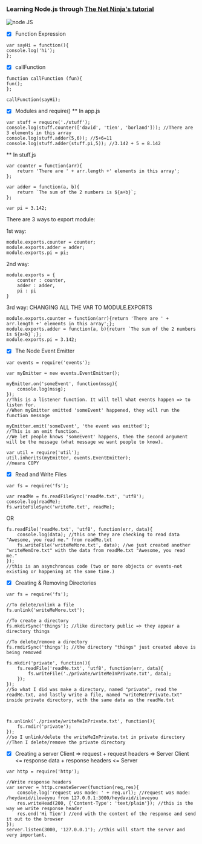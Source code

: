 ### Learning Node.js through [The Net Ninja's tutorial](https://www.youtube.com/watch?v=w-7RQ46RgxU&list=PL4cUxeGkcC9gcy9lrvMJ75z9maRw4byYp)

![node JS](https://upload.wikimedia.org/wikipedia/commons/thumb/d/d9/Node.js_logo.svg/320px-Node.js_logo.svg.png)
- [x] Function Expression
```
var sayHi = function(){
console.log('hi');
};
```

- [x] callFunction
```
function callFunction (fun){
fun();
};

callFunction(sayHi);
```

- [x] Modules and require()
** In app.js
```
var stuff = require('./stuff');
console.log(stuff.counter(['david', 'tien', 'borland'])); //There are 3 elements in this array
console.log(stuff.adder(5,6)); //5+6=11
console.log(stuff.adder(stuff.pi,5)); //3.142 + 5 = 8.142
```
** In stuff.js
```
var counter = function(arr){
    return 'There are ' + arr.length +' elements in this array';
};

var adder = function(a, b){
    return `The sum of the 2 numbers is ${a+b}`;
};

var pi = 3.142;
```
There are 3 ways to export module:

1st way:
```
module.exports.counter = counter;
module.exports.adder = adder;
module.exports.pi = pi;
```

2nd way:
```
module.exports = {
    counter : counter,
    adder : adder,
    pi : pi
}
```

3rd way: CHANGING ALL THE VAR TO MODULE.EXPORTS
```
module.exports.counter = function(arr){return 'There are ' + arr.length +' elements in this array';};
module.exports.adder = function(a, b){return `The sum of the 2 numbers is ${a+b}`;};
module.exports.pi = 3.142;
```
- [x] The Node Event Emitter
```
var events = require('events');

var myEmitter = new events.EventEmitter();

myEmitter.on('someEvent', function(mssg){ 
    console.log(mssg);
});
//This is a listener function. It will tell what events happen => to listen for.
//When myEmitter emitted 'someEvent' happened, they will run the function message

myEmitter.emit('someEvent', 'the event was emitted');
//This is an emit function. 
//We let people knows 'someEvent' happens, then the second argument will be the message (what message we want people to know).
```

```
var util = require('util');
util.inherits(myEmitter, events.EventEmitter);
//means COPY
```
- [x] Read and Write Files
```
var fs = require('fs');

var readMe = fs.readFileSync('readMe.txt', 'utf8');
console.log(readMe);
fs.writeFileSync('writeMe.txt', readMe);
```
OR
```
fs.readFile('readMe.txt', 'utf8', function(err, data){
    console.log(data); //this one they are checking to read data "Awesome, you read me." from readMe.txt
    fs.writeFile('writeMeMore.txt', data); //we just created another "writeMemOre.txt" with the data from readMe.txt "Awesome, you read me."
});
//this is an asynchronous code (two or more objects or events-not existing or happening at the same time.)
```
- [x] Creating & Removing Directories
```
var fs = require('fs');

//To delete/unlink a file
fs.unlink('writeMeMore.txt');

//To create a directory
fs.mkdirSync('things'); //like directory public => they appear a directory things

//To delete/remove a directory
fs.rmdirSync('things'); //the directory "things" just created above is being removed
```
```
fs.mkdir('private', function(){
    fs.readFile('readMe.txt', 'utf8', function(err, data){
        fs.writeFile('./private/writeMeInPrivate.txt', data);
    });
});
//So what I did was make a directory, named "private", read the readMe.txt, and lastly write a file, named "writeMeInPrivate.txt" inside private directory, with the same data as the readMe.txt



fs.unlink('./private/writeMeInPrivate.txt', function(){
    fs.rmdir('private');
});
//so I unlink/delete the writeMeInPrivate.txt in private directory
//Then I delete/remove the private directory
```

- [x] Creating a server
Client => request + request headers => Server
Client <= response data + response headers <= Server
```
var http = require('http');

//Write response headers
var server = http.createServer(function(req,res){
    console.log('request was made: ' + req.url); //request was made: /heydavid/iloveyou from 127.0.0.1:3000/heydavid/iloveyou
    res.writeHead(200, {'Content-Type': 'text/plain'}); //this is the way we write response header
    res.end('Hi Tien') //end with the content of the response and send it out to the browser
});
server.listen(3000, '127.0.0.1'); //this will start the server and very important.
```
